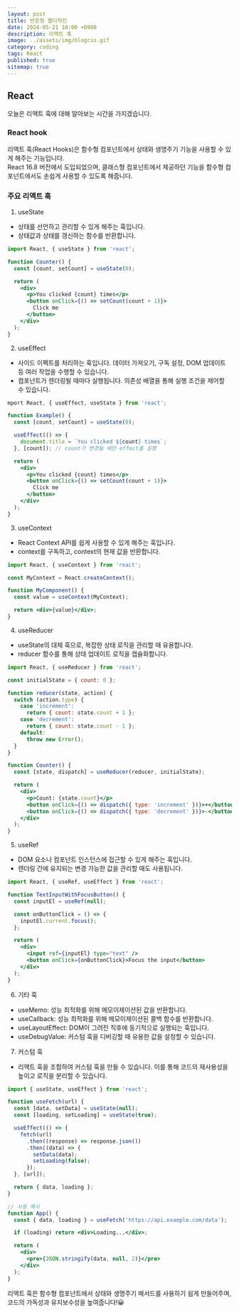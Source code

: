 ```yaml
---
layout: post
title: 반응형 웹디자인
date: 2024-05-21 10:00 +0900
description: 리액트 훅
image: ../assets/img/blogcss.gif
category: coding
tags: React
published: true
sitemap: true
---
```


## React
오늘은 리액트 훅에 대해 알아보는 시간을 가지겠습니다.

### React hook
리액트 훅(React Hooks)은 함수형 컴포넌트에서 상태와 생명주기 기능을 사용할 수 있게 해주는 기능입니다. <br>
React 16.8 버전에서 도입되었으며, 클래스형 컴포넌트에서 제공하던 기능을 함수형 컴포넌트에서도 손쉽게 사용할 수 있도록 해줍니다.<br>

### 주요 리액트 훅

01. useState
- 상태를 선언하고 관리할 수 있게 해주는 훅입니다.
- 상태값과 상태를 갱신하는 함수를 반환합니다.

````jsx
import React, { useState } from 'react';

function Counter() {
  const [count, setCount] = useState(0);

  return (
    <div>
      <p>You clicked {count} times</p>
      <button onClick={() => setCount(count + 1)}>
        Click me
      </button>
    </div>
  );
}
````

02. useEffect
- 사이드 이펙트를 처리하는 훅입니다. 데이터 가져오기, 구독 설정, DOM 업데이트 등 여러 작업을 수행할 수 있습니다.
- 컴포넌트가 렌더링될 때마다 실행됩니다. 의존성 배열을 통해 실행 조건을 제어할 수 있습니다.

````jsx
mport React, { useEffect, useState } from 'react';

function Example() {
  const [count, setCount] = useState(0);

  useEffect(() => {
    document.title = `You clicked ${count} times`;
  }, [count]); // count가 변경될 때만 effect를 실행

  return (
    <div>
      <p>You clicked {count} times</p>
      <button onClick={() => setCount(count + 1)}>
        Click me
      </button>
    </div>
  );
}
````

03. useContext
- React Context API를 쉽게 사용할 수 있게 해주는 훅입니다.
- context를 구독하고, context의 현재 값을 반환합니다.

````jsx
import React, { useContext } from 'react';

const MyContext = React.createContext();

function MyComponent() {
  const value = useContext(MyContext);

  return <div>{value}</div>;
}
````

04. useReducer
- useState의 대체 훅으로, 복잡한 상태 로직을 관리할 때 유용합니다.
- reducer 함수를 통해 상태 업데이트 로직을 캡슐화합니다.

````jsx
import React, { useReducer } from 'react';

const initialState = { count: 0 };

function reducer(state, action) {
  switch (action.type) {
    case 'increment':
      return { count: state.count + 1 };
    case 'decrement':
      return { count: state.count - 1 };
    default:
      throw new Error();
  }
}

function Counter() {
  const [state, dispatch] = useReducer(reducer, initialState);

  return (
    <div>
      <p>Count: {state.count}</p>
      <button onClick={() => dispatch({ type: 'increment' })}>+</button>
      <button onClick={() => dispatch({ type: 'decrement' })}>-</button>
    </div>
  );
}
````
05. useRef

- DOM 요소나 컴포넌트 인스턴스에 접근할 수 있게 해주는 훅입니다.
- 렌더링 간에 유지되는 변경 가능한 값을 관리할 때도 사용됩니다.

````jsx
import React, { useRef, useEffect } from 'react';

function TextInputWithFocusButton() {
  const inputEl = useRef(null);

  const onButtonClick = () => {
    inputEl.current.focus();
  };

  return (
    <div>
      <input ref={inputEl} type="text" />
      <button onClick={onButtonClick}>Focus the input</button>
    </div>
  );
}
````

06. 기타 훅
- useMemo: 성능 최적화를 위해 메모이제이션된 값을 반환합니다.
- useCallback: 성능 최적화를 위해 메모이제이션된 콜백 함수를 반환합니다.
- useLayoutEffect: DOM이 그려진 직후에 동기적으로 실행되는 훅입니다.
- useDebugValue: 커스텀 훅을 디버깅할 때 유용한 값을 설정할 수 있습니다.

07. 커스텀 훅
- 리액트 훅을 조합하여 커스텀 훅을 만들 수 있습니다. 이를 통해 코드의 재사용성을 높이고 로직을 분리할 수 있습니다.

````jsx
import { useState, useEffect } from 'react';

function useFetch(url) {
  const [data, setData] = useState(null);
  const [loading, setLoading] = useState(true);

  useEffect(() => {
    fetch(url)
      .then((response) => response.json())
      .then((data) => {
        setData(data);
        setLoading(false);
      });
  }, [url]);

  return { data, loading };
}

// 사용 예시
function App() {
  const { data, loading } = useFetch('https://api.example.com/data');

  if (loading) return <div>Loading...</div>;

  return (
    <div>
      <pre>{JSON.stringify(data, null, 2)}</pre>
    </div>
  );
}
````
리액트 훅은 함수형 컴포넌트에서 상태와 생명주기 메서드를 사용하기 쉽게 만들어주며, 코드의 가독성과 유지보수성을 높여줍니다!😀




